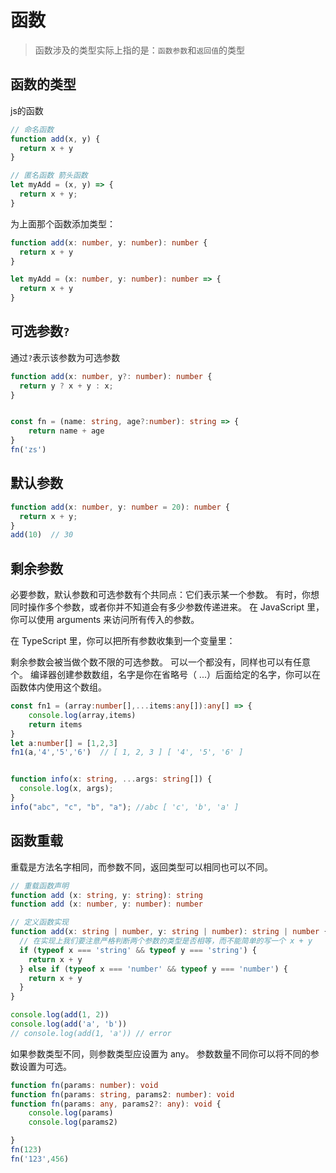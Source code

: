 # 函数

> 函数涉及的类型实际上指的是：`函数参数`和`返回值`的类型


## 函数的类型
js的函数
```js
// 命名函数
function add(x, y) {
  return x + y
}

// 匿名函数 箭头函数
let myAdd = (x, y) => {
  return x + y;
}
```
为上面那个函数添加类型：
```ts
function add(x: number, y: number): number {
  return x + y
}

let myAdd = (x: number, y: number): number => {
  return x + y
}
```

## 可选参数`?`
通过`?`表示该参数为可选参数
```ts
function add(x: number, y?: number): number {
  return y ? x + y : x;
}


const fn = (name: string, age?:number): string => {
    return name + age
}
fn('zs')
```

## 默认参数
```ts
function add(x: number, y: number = 20): number {
  return x + y;
}
add(10)  // 30
```

## 剩余参数
必要参数，默认参数和可选参数有个共同点：它们表示某一个参数。 有时，你想同时操作多个参数，或者你并不知道会有多少参数传递进来。 在 JavaScript 里，你可以使用 arguments 来访问所有传入的参数。

在 TypeScript 里，你可以把所有参数收集到一个变量里：

剩余参数会被当做个数不限的可选参数。 可以一个都没有，同样也可以有任意个。 编译器创建参数数组，名字是你在省略号（ ...）后面给定的名字，你可以在函数体内使用这个数组。
```ts
const fn1 = (array:number[],...items:any[]):any[] => {
    console.log(array,items)
    return items
}
let a:number[] = [1,2,3]
fn1(a,'4','5','6')  // [ 1, 2, 3 ] [ '4', '5', '6' ]


function info(x: string, ...args: string[]) {
  console.log(x, args);
}
info("abc", "c", "b", "a"); //abc [ 'c', 'b', 'a' ]
```

## 函数重载
重载是方法名字相同，而参数不同，返回类型可以相同也可以不同。
```ts
// 重载函数声明
function add (x: string, y: string): string
function add (x: number, y: number): number

// 定义函数实现
function add(x: string | number, y: string | number): string | number {
  // 在实现上我们要注意严格判断两个参数的类型是否相等，而不能简单的写一个 x + y
  if (typeof x === 'string' && typeof y === 'string') {
    return x + y
  } else if (typeof x === 'number' && typeof y === 'number') {
    return x + y
  }
}

console.log(add(1, 2))
console.log(add('a', 'b'))
// console.log(add(1, 'a')) // error
```
如果参数类型不同，则参数类型应设置为 any。
参数数量不同你可以将不同的参数设置为可选。
```ts
function fn(params: number): void
function fn(params: string, params2: number): void
function fn(params: any, params2?: any): void {
    console.log(params)
    console.log(params2)

}
fn(123)
fn('123',456)
```
